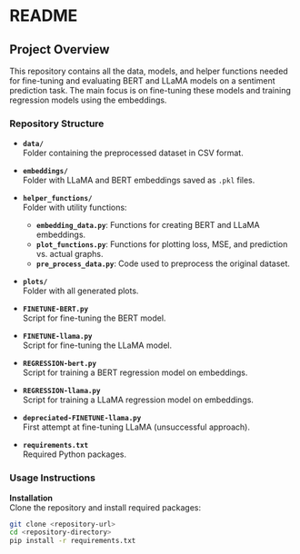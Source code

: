 # README

## Project Overview
This repository contains all the data, models, and helper functions needed for fine-tuning and evaluating BERT and LLaMA models on a sentiment prediction task. The main focus is on fine-tuning these models and training regression models using the embeddings. 

### Repository Structure
- **`data/`**  
  Folder containing the preprocessed dataset in CSV format.

- **`embeddings/`**  
  Folder with LLaMA and BERT embeddings saved as `.pkl` files.

- **`helper_functions/`**  
  Folder with utility functions:
  - **`embedding_data.py`**: Functions for creating BERT and LLaMA embeddings.
  - **`plot_functions.py`**: Functions for plotting loss, MSE, and prediction vs. actual graphs.
  - **`pre_process_data.py`**: Code used to preprocess the original dataset.

- **`plots/`**  
  Folder with all generated plots.

- **`FINETUNE-BERT.py`**  
  Script for fine-tuning the BERT model.

- **`FINETUNE-llama.py`**  
  Script for fine-tuning the LLaMA model.

- **`REGRESSION-bert.py`**  
  Script for training a BERT regression model on embeddings.

- **`REGRESSION-llama.py`**  
  Script for training a LLaMA regression model on embeddings.

- **`depreciated-FINETUNE-llama.py`**  
  First attempt at fine-tuning LLaMA (unsuccessful approach).

- **`requirements.txt`**  
  Required Python packages.

### Usage Instructions

**Installation**  
   Clone the repository and install required packages:

   ```bash
   git clone <repository-url>
   cd <repository-directory>
   pip install -r requirements.txt
   
